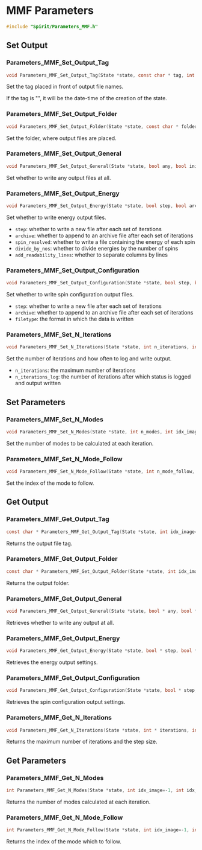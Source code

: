 

MMF Parameters
====================================================================

```C
#include "Spirit/Parameters_MMF.h"
```



Set Output
--------------------------------------------------------------------



### Parameters_MMF_Set_Output_Tag

```C
void Parameters_MMF_Set_Output_Tag(State *state, const char * tag, int idx_image=-1, int idx_chain=-1)
```

Set the tag placed in front of output file names.

If the tag is "<time>", it will be the date-time of the creation of the state.



### Parameters_MMF_Set_Output_Folder

```C
void Parameters_MMF_Set_Output_Folder(State *state, const char * folder, int idx_image=-1, int idx_chain=-1)
```

Set the folder, where output files are placed.



### Parameters_MMF_Set_Output_General

```C
void Parameters_MMF_Set_Output_General(State *state, bool any, bool initial, bool final, int idx_image=-1, int idx_chain=-1)
```

Set whether to write any output files at all.



### Parameters_MMF_Set_Output_Energy

```C
void Parameters_MMF_Set_Output_Energy(State *state, bool step, bool archive, bool spin_resolved, bool divide_by_nos, bool add_readability_lines, int idx_image=-1, int idx_chain=-1)
```

Set whether to write energy output files.

- `step`: whether to write a new file after each set of iterations
- `archive`: whether to append to an archive file after each set of iterations
- `spin_resolved`: whether to write a file containing the energy of each spin
- `divide_by_nos`: whether to divide energies by the number of spins
- `add_readability_lines`: whether to separate columns by lines



### Parameters_MMF_Set_Output_Configuration

```C
void Parameters_MMF_Set_Output_Configuration(State *state, bool step, bool archive, int filetype, int idx_image=-1, int idx_chain=-1)
```

Set whether to write spin configuration output files.

- `step`: whether to write a new file after each set of iterations
- `archive`: whether to append to an archive file after each set of iterations
- `filetype`: the format in which the data is written



### Parameters_MMF_Set_N_Iterations

```C
void Parameters_MMF_Set_N_Iterations(State *state, int n_iterations, int n_iterations_log, int idx_image=-1, int idx_chain=-1)
```

Set the number of iterations and how often to log and write output.

- `n_iterations`: the maximum number of iterations
- `n_iterations_log`: the number of iterations after which status is logged and output written



Set Parameters
--------------------------------------------------------------------



### Parameters_MMF_Set_N_Modes

```C
void Parameters_MMF_Set_N_Modes(State *state, int n_modes, int idx_image=-1, int idx_chain=-1)
```

Set the number of modes to be calculated at each iteration.



### Parameters_MMF_Set_N_Mode_Follow

```C
void Parameters_MMF_Set_N_Mode_Follow(State *state, int n_mode_follow, int idx_image=-1, int idx_chain=-1)
```

Set the index of the mode to follow.



Get Output
--------------------------------------------------------------------



### Parameters_MMF_Get_Output_Tag

```C
const char * Parameters_MMF_Get_Output_Tag(State *state, int idx_image=-1, int idx_chain=-1)
```

Returns the output file tag.



### Parameters_MMF_Get_Output_Folder

```C
const char * Parameters_MMF_Get_Output_Folder(State *state, int idx_image=-1, int idx_chain=-1)
```

Returns the output folder.



### Parameters_MMF_Get_Output_General

```C
void Parameters_MMF_Get_Output_General(State *state, bool * any, bool * initial, bool * final, int idx_image=-1, int idx_chain=-1)
```

Retrieves whether to write any output at all.



### Parameters_MMF_Get_Output_Energy

```C
void Parameters_MMF_Get_Output_Energy(State *state, bool * step, bool * archive, bool * spin_resolved, bool * divide_by_nos, bool * add_readability_lines, int idx_image=-1, int idx_chain=-1)
```

Retrieves the energy output settings.



### Parameters_MMF_Get_Output_Configuration

```C
void Parameters_MMF_Get_Output_Configuration(State *state, bool * step, bool * archive, int * filetype, int idx_image=-1, int idx_chain=-1)
```

Retrieves the spin configuration output settings.



### Parameters_MMF_Get_N_Iterations

```C
void Parameters_MMF_Get_N_Iterations(State *state, int * iterations, int * iterations_log, int idx_image=-1, int idx_chain=-1)
```

Returns the maximum number of iterations and the step size.



Get Parameters
--------------------------------------------------------------------



### Parameters_MMF_Get_N_Modes

```C
int Parameters_MMF_Get_N_Modes(State *state, int idx_image=-1, int idx_chain=-1)
```

Returns the number of modes calculated at each iteration.



### Parameters_MMF_Get_N_Mode_Follow

```C
int Parameters_MMF_Get_N_Mode_Follow(State *state, int idx_image=-1, int idx_chain=-1)
```

Returns the index of the mode which to follow.

